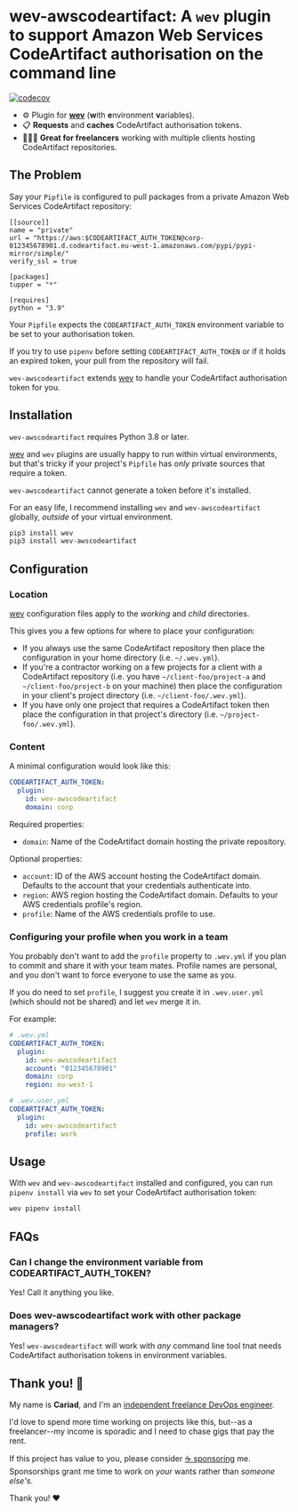# wev-awscodeartifact: A `wev` plugin to support Amazon Web Services CodeArtifact authorisation on the command line

[![codecov](https://codecov.io/gh/cariad/wev-awscodeartifact/branch/main/graph/badge.svg?token=D48XKZJXJ7)](https://codecov.io/gh/cariad/wev-awscodeartifact)

- ⚙️ Plugin for **[wev](https://github.com/cariad/wev)** (**w**ith **e**nvironment **v**ariables).
- 📋 **Requests** and **caches** CodeArtifact authorisation tokens.
- 👩🏼‍💻 **Great for freelancers** working with multiple clients hosting CodeArtifact repositories.

## The Problem

Say your `Pipfile` is configured to pull packages from a private Amazon Web Services CodeArtifact repository:

```text
[[source]]
name = "private"
url = "https://aws:$CODEARTIFACT_AUTH_TOKEN@corp-012345678901.d.codeartifact.eu-west-1.amazonaws.com/pypi/pypi-mirror/simple/"
verify_ssl = true

[packages]
tupper = "*"

[requires]
python = "3.9"
```

Your `Pipfile` expects the `CODEARTIFACT_AUTH_TOKEN` environment variable to be set to your authorisation token.

If you try to use `pipenv` before setting `CODEARTIFACT_AUTH_TOKEN` or if it holds an expired token, your pull from the repository will fail.

`wev-awscodeartifact` extends [wev](https://github.com/cariad/wev) to handle your CodeArtifact authorisation token for you.

## Installation

`wev-awscodeartifact` requires Python 3.8 or later.

[wev](https://github.com/cariad/wev) and `wev` plugins are usually happy to run within virtual environments, but that's tricky if your project's `Pipfile` has _only_ private sources that require a token.

`wev-awscodeartifact` cannot generate a token before it's installed.

For an easy life, I recommend installing `wev` and `wev-awscodeartifact` globally, _outside_ of your virtual environment.

```bash
pip3 install wev
pip3 install wev-awscodeartifact
```

## Configuration

### Location

[wev](https://github.com/cariad/wev) configuration files apply to the _working_ and _child_ directories.

This gives you a few options for where to place your configuration:

- If you always use the same CodeArtifact repository then place the configuration in your home directory (i.e. `~/.wev.yml`).
- If you're a contractor working on a few projects for a client with a CodeArtifact repository (i.e. you have `~/client-foo/project-a` and `~/client-foo/project-b` on your machine) then place the configuration in your client's project directory (i.e. `~/client-foo/.wev.yml`).
- If you have only one project that requires a CodeArtifact token then place the configuration in that project's directory (i.e. `~/project-foo/.wev.yml`).

### Content

A minimal configuration would look like this:

```yaml
CODEARTIFACT_AUTH_TOKEN:
  plugin:
    id: wev-awscodeartifact
    domain: corp
```

Required properties:

- `domain`: Name of the CodeArtifact domain hosting the private repository.

Optional properties:

- `account`: ID of the AWS account hosting the CodeArtifact domain. Defaults to the account that your credentials authenticate into.
- `region`: AWS region hosting the CodeArtifact domain. Defaults to your AWS credentials profile's region.
- `profile`: Name of the AWS credentials profile to use.

### Configuring your profile when you work in a team

You probably don't want to add the `profile` property to `.wev.yml` if you plan to commit and share it with your team mates. Profile names are personal, and you don't want to force everyone to use the same as you.

If you do need to set `profile`, I suggest you create it in `.wev.user.yml` (which should not be shared) and let `wev` merge it in.

For example:

```yaml
# .wev.yml
CODEARTIFACT_AUTH_TOKEN:
  plugin:
    id: wev-awscodeartifact
    account: "012345678901"
    domain: corp
    region: eu-west-1
```

```yaml
# .wev.user.yml
CODEARTIFACT_AUTH_TOKEN:
  plugin:
    id: wev-awscodeartifact
    profile: work
```

## Usage

With `wev` and `wev-awscodeartifact` installed and configured, you can run `pipenv install` via `wev` to set your CodeArtifact authorisation token:

```bash
wev pipenv install
```

## FAQs

### Can I change the environment variable from CODEARTIFACT_AUTH_TOKEN?

Yes! Call it anything you like.

### Does wev-awscodeartifact work with other package managers?

Yes! `wev-awscodeartifact` will work with _any_ command line tool tnat needs CodeArtifact authorisation tokens in environment variables.

## Thank you! 🎉

My name is **Cariad**, and I'm an [independent freelance DevOps engineer](https://cariad.me).

I'd love to spend more time working on projects like this, but--as a freelancer--my income is sporadic and I need to chase gigs that pay the rent.

If this project has value to you, please consider [☕️ sponsoring](https://github.com/sponsors/cariad) me. Sponsorships grant me time to work on _your_ wants rather than _someone else's_.

Thank you! ❤️
